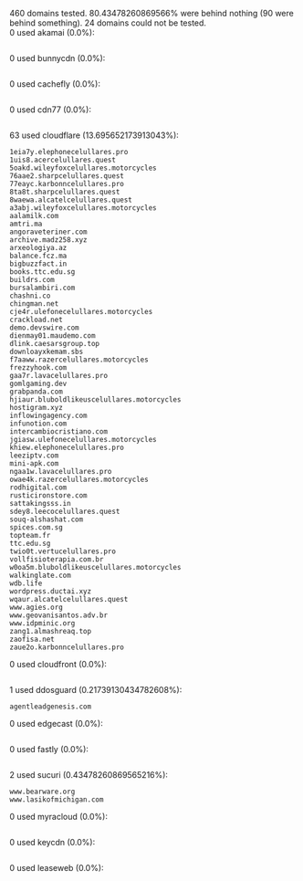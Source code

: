 460 domains tested. 80.43478260869566% were behind nothing (90 were behind something). 24 domains could not be tested.<br>
0 used akamai (0.0%):
```

```

0 used bunnycdn (0.0%):
```

```

0 used cachefly (0.0%):
```

```

0 used cdn77 (0.0%):
```

```

63 used cloudflare (13.695652173913043%):
```
1eia7y.elephonecelullares.pro
1uis8.acercelullares.quest
5oakd.wileyfoxcelullares.motorcycles
76aae2.sharpcelullares.quest
77eayc.karbonncelullares.pro
8ta8t.sharpcelullares.quest
8waewa.alcatelcelullares.quest
a3abj.wileyfoxcelullares.motorcycles
aalamilk.com
amtri.ma
angoraveteriner.com
archive.madz258.xyz
arxeologiya.az
balance.fcz.ma
bigbuzzfact.in
books.ttc.edu.sg
buildrs.com
bursalambiri.com
chashni.co
chingman.net
cje4r.ulefonecelullares.motorcycles
crackload.net
demo.devswire.com
dienmay01.maudemo.com
dlink.caesarsgroup.top
downloayxkemam.sbs
f7aaww.razercelullares.motorcycles
frezzyhook.com
gaa7r.lavacelullares.pro
gomlgaming.dev
grabpanda.com
hjiaur.bluboldlikeuscelullares.motorcycles
hostigram.xyz
inflowingagency.com
infunotion.com
intercambiocristiano.com
jgiasw.ulefonecelullares.motorcycles
khiew.elephonecelullares.pro
leeziptv.com
mini-apk.com
ngaa1w.lavacelullares.pro
owae4k.razercelullares.motorcycles
rodhigital.com
rusticironstore.com
sattakingsss.in
sdey8.leecocelullares.quest
souq-alshashat.com
spices.com.sg
topteam.fr
ttc.edu.sg
twio0t.vertucelullares.pro
vollfisioterapia.com.br
w0oa5m.bluboldlikeuscelullares.motorcycles
walkinglate.com
wdb.life
wordpress.ductai.xyz
wqaur.alcatelcelullares.quest
www.agies.org
www.geovanisantos.adv.br
www.idpminic.org
zang1.almashreaq.top
zaofisa.net
zaue2o.karbonncelullares.pro
```

0 used cloudfront (0.0%):
```

```

1 used ddosguard (0.21739130434782608%):
```
agentleadgenesis.com
```

0 used edgecast (0.0%):
```

```

0 used fastly (0.0%):
```

```

2 used sucuri (0.43478260869565216%):
```
www.bearware.org
www.lasikofmichigan.com
```

0 used myracloud (0.0%):
```

```

0 used keycdn (0.0%):
```

```

0 used leaseweb (0.0%):
```

```
